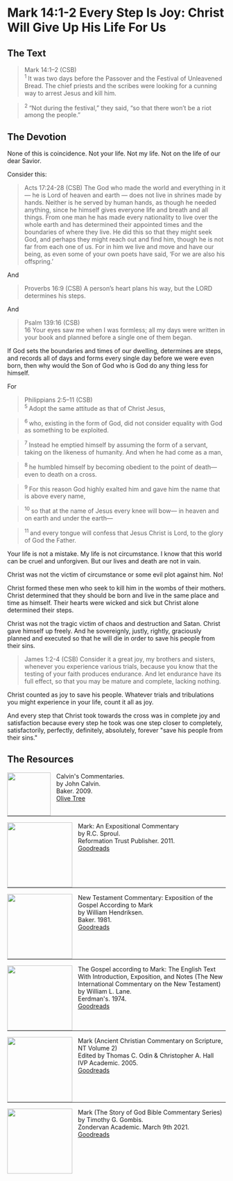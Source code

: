 # Mark 14:1-2 Every Step Is Joy: Christ Will Give Up His Life For Us

## The Text

>Mark 14:1–2 (CSB)  
><sup> 1 </sup> It was two days before the Passover and the Festival of Unleavened Bread. The chief priests and the scribes were looking for a cunning way to arrest Jesus and kill him. 

><sup> 2 </sup> “Not during the festival,” they said, “so that there won’t be a riot among the people.”

## The Devotion

None of this is coincidence. Not your life. Not my life. Not on the life of our dear Savior.

Consider this:

>Acts 17:24-28 (CSB) The God who made the world and everything in it — he is Lord of heaven and earth — does not live in shrines made by hands. Neither is he served by human hands, as though he needed anything, since he himself gives everyone life and breath and all things. From one man he has made every nationality to live over the whole earth and has determined their appointed times and the boundaries of where they live. He did this so that they might seek God, and perhaps they might reach out and find him, though he is not far from each one of us. For in him we live and move and have our being, as even some of your own poets have said, ‘For we are also his offspring.’

And

>Proverbs 16:9 (CSB) A person’s heart plans his way, but the LORD determines his steps.

And

>Psalm 139:16 (CSB)  
> 16  Your eyes saw me when I was formless; all my days were written in your book and planned before a single one of them began.

If God sets the boundaries and times of our dwelling, determines are steps, and records all of days and forms every single day before we were even born, then why would the Son of God who is God do any thing less for himself.

For

>Philippians 2:5–11 (CSB)  
><sup> 5 </sup> Adopt the same attitude as that of Christ Jesus, 

><sup> 6 </sup> who, existing in the form of God, did not consider equality with God as something to be exploited. 

><sup> 7 </sup> Instead he emptied himself by assuming the form of a servant, taking on the likeness of humanity. And when he had come as a man, 

><sup> 8 </sup> he humbled himself by becoming obedient to the point of death— even to death on a cross. 

><sup> 9 </sup> For this reason God highly exalted him and gave him the name that is above every name, 

><sup> 10 </sup> so that at the name of Jesus every knee will bow— in heaven and on earth and under the earth— 

><sup> 11 </sup> and every tongue will confess that Jesus Christ is Lord, to the glory of God the Father.

Your life is not a mistake. My life is not circumstance. I know that this world can be cruel and unforgiven. But our lives and death are not in vain.

Christ was not the victim of circumstance or some evil plot against him. No!

Christ formed these men who seek to kill him in the wombs of their mothers. Christ determined that they should be born and live in the same place and time as himself. Their hearts were wicked and sick but Christ alone determined their steps.

Christ was not the tragic victim of chaos and destruction and Satan. Christ gave himself up freely. And he sovereignly, justly, rightly, graciously planned and executed so that he will die in order to save his people from their sins.

>James 1:2-4 (CSB) Consider it a great joy, my brothers and sisters, whenever you experience various trials, because you know that the testing of your faith produces endurance. And let endurance have its full effect, so that you may be mature and complete, lacking nothing.

Christ counted as joy to save his people. Whatever trials and tribulations you might experience in your life, count it all as joy.

And every step that Christ took towards the cross was in complete joy and satisfaction because every step he took was one step closer to completely, satisfactorily, perfectly, definitely, absolutely, forever "save his people from their sins."

## The Resources

<p style="clear:both;">

<img src="/images/resources/commentary-calvin-set.png" align="left" width="100" style="padding-right: 10px" />Calvin's Commentaries.  
by John Calvin.  
Baker. 2009.  
[Olive Tree](https://www.olivetree.com/store/product.php?productid=17517)

<p style="clear:both;">

---

<img src="/images/resources/commentary-mark-sproul.jpg" align="left" width="150" style="padding-right: 10px" />Mark: An Expositional Commentary  
by R.C. Sproul.  
Reformation Trust Publisher. 2011.  
[Goodreads](https://www.goodreads.com/book/show/13329901-mark?ac=1&from_search=true&qid=AjPCOwNAXj&rank=1)

<p style="clear:both;">

---

<img src="/images/resources/commentary-mark-hendriksen.jpg" align="left" width="150" style="padding-right: 10px" />New Testament Commentary: Exposition of the Gospel According to Mark  
by William Hendriksen.  
Baker. 1981.  
[Goodreads](https://www.goodreads.com/book/show/2365098.Mark)

<p style="clear:both;">

---

<img src="/images/resources/commentary-mark-lane.jpg" align="left" width="150" style="padding-right: 10px" />The Gospel according to Mark: The English Text With Introduction, Exposition, and Notes (The New International Commentary on the New Testament)  
by William L. Lane.  
Eerdman's. 1974.  
[Goodreads](https://www.goodreads.com/book/show/978619.The_Gospel_of_Mark?from_search=true&from_srp=true&qid=UOUMUiJ7z4&rank=2)

<p style="clear:both;">

---

<img src="/images/resources/commentary-mark-oden.jpg" align="left" width="150" style="padding-right: 10px" />Mark (Ancient Christian Commentary on Scripture, NT Volume 2)  
Edited by Thomas C. Odin & Christopher A. Hall  
IVP Academic. 2005.  
[Goodreads](https://www.goodreads.com/book/show/33015669-mark)

<p style="clear:both;">

---

<img src="/images/resources/commentary-mark-gombis.jpg" align="left" width="150" style="padding-right: 10px" />Mark (The Story of God Bible Commentary Series)  
by Timothy G. Gombis.   
Zondervan Academic. March 9th 2021.  
[Goodreads](https://www.goodreads.com/book/show/54287613-mark)

<p style="clear:both;">

